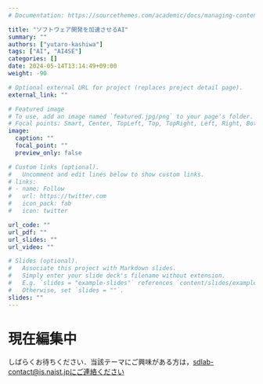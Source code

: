 ```yaml
---
# Documentation: https://sourcethemes.com/academic/docs/managing-content/

title: "ソフトウェア開発を加速させるAI"
summary: ""
authors: ["yutaro-kashiwa"]
tags: ["AI", "AI4SE"]
categories: []
date: 2024-05-14T13:14:49+09:00
weight: -90

# Optional external URL for project (replaces project detail page).
external_link: ""

# Featured image
# To use, add an image named `featured.jpg/png` to your page's folder.
# Focal points: Smart, Center, TopLeft, Top, TopRight, Left, Right, BottomLeft, Bottom, BottomRight.
image:
  caption: ""
  focal_point: ""
  preview_only: false

# Custom links (optional).
#   Uncomment and edit lines below to show custom links.
# links:
# - name: Follow
#   url: https://twitter.com
#   icon_pack: fab
#   icon: twitter

url_code: ""
url_pdf: ""
url_slides: ""
url_video: ""

# Slides (optional).
#   Associate this project with Markdown slides.
#   Simply enter your slide deck's filename without extension.
#   E.g. `slides = "example-slides"` references `content/slides/example-slides.md`.
#   Otherwise, set `slides = ""`.
slides: ""
---
```

# 現在編集中
しばらくお待ちください．当該テーマにご興味がある方は，sdlab-contact@is.naist.jpにご連絡ください
